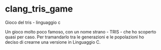 # clang_tris_game
Gioco del tris - linguaggio c

Un gioco molto poco famoso, con un nome strano - TRIS - che ho scoperto quasi per caso.
Per tramandarlo tra le generazioni e le popolazioni ho deciso di crearne una versione in Linguaggio C.

